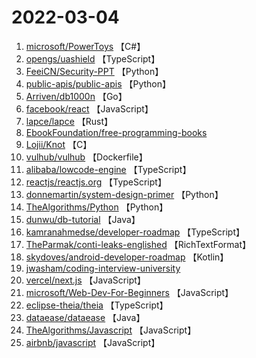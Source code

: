 # 2022-03-04

1. [microsoft/PowerToys](https://github.com/microsoft/PowerToys) 【C#】
2. [opengs/uashield](https://github.com/opengs/uashield) 【TypeScript】
3. [FeeiCN/Security-PPT](https://github.com/FeeiCN/Security-PPT) 【Python】
4. [public-apis/public-apis](https://github.com/public-apis/public-apis) 【Python】
5. [Arriven/db1000n](https://github.com/Arriven/db1000n) 【Go】
6. [facebook/react](https://github.com/facebook/react) 【JavaScript】
7. [lapce/lapce](https://github.com/lapce/lapce) 【Rust】
8. [EbookFoundation/free-programming-books](https://github.com/EbookFoundation/free-programming-books) 
9. [Lojii/Knot](https://github.com/Lojii/Knot) 【C】
10. [vulhub/vulhub](https://github.com/vulhub/vulhub) 【Dockerfile】
11. [alibaba/lowcode-engine](https://github.com/alibaba/lowcode-engine) 【TypeScript】
12. [reactjs/reactjs.org](https://github.com/reactjs/reactjs.org) 【TypeScript】
13. [donnemartin/system-design-primer](https://github.com/donnemartin/system-design-primer) 【Python】
14. [TheAlgorithms/Python](https://github.com/TheAlgorithms/Python) 【Python】
15. [dunwu/db-tutorial](https://github.com/dunwu/db-tutorial) 【Java】
16. [kamranahmedse/developer-roadmap](https://github.com/kamranahmedse/developer-roadmap) 【TypeScript】
17. [TheParmak/conti-leaks-englished](https://github.com/TheParmak/conti-leaks-englished) 【RichTextFormat】
18. [skydoves/android-developer-roadmap](https://github.com/skydoves/android-developer-roadmap) 【Kotlin】
19. [jwasham/coding-interview-university](https://github.com/jwasham/coding-interview-university) 
20. [vercel/next.js](https://github.com/vercel/next.js) 【JavaScript】
21. [microsoft/Web-Dev-For-Beginners](https://github.com/microsoft/Web-Dev-For-Beginners) 【JavaScript】
22. [eclipse-theia/theia](https://github.com/eclipse-theia/theia) 【TypeScript】
23. [dataease/dataease](https://github.com/dataease/dataease) 【Java】
24. [TheAlgorithms/Javascript](https://github.com/TheAlgorithms/Javascript) 【JavaScript】
25. [airbnb/javascript](https://github.com/airbnb/javascript) 【JavaScript】
